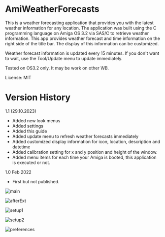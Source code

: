# AmiWeatherForecasts
This is a weather forecasting application that provides you 
with the latest weather information for any location. 
The application was built using the C programming language 
on Amiga OS 3.2 via SAS/C to retrieve weather information. 
This app provides weather forecast and time information on the 
right side of the title bar. The display of this information 
can be customized.

Weather forecast information is updated every 15 minutes. 
If you don't want to wait, use the Tool/Update menu to update 
immediately.

Tested on OS3.2 only. It may be work on other WB.

License: MIT

Version History
===============
1.1 (29.10.2023)
- Added new look menus
- Added settings
- Added this guide
- Added update menu to refresh weather forecasts immediately 
- Added customized display information for icon, location, 
description and datetime
- Added calibration setting for x and y position and height 
of the window.
- Added menu items for each time your Amiga is booted, this 
application is executed or not. 

1.0 Feb 2022
- First but not published.


![main](https://github.com/emartisoft/AmiWeatherForecasts/blob/main/screenshots/wb.png?raw=true)

![afterExt](https://github.com/emartisoft/AmiWeatherForecasts/blob/main/screenshots/afterExt.png?raw=true)

![setup1](https://github.com/emartisoft/AmiWeatherForecasts/blob/main/screenshots/setup1.png?raw=true)

![setup2](https://github.com/emartisoft/AmiWeatherForecasts/blob/main/screenshots/setup2.png?raw=true)

![preferences](https://github.com/emartisoft/AmiWeatherForecasts/blob/main/screenshots/preferences.png?raw=true)
